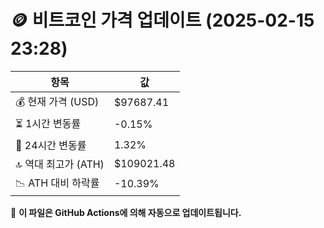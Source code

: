 # 🪙 비트코인 가격 업데이트 (2025-02-15 23:28)

| 항목                | 값 |
|--------------------|----------------|
| 💰 현재 가격 (USD) | $97687.41 |
| ⏳ 1시간 변동률    | -0.15% |
| 📆 24시간 변동률   | 1.32% |
| 🔝 역대 최고가 (ATH) | $109021.48 |
| 📉 ATH 대비 하락률 | -10.39% |

🔄 **이 파일은 GitHub Actions에 의해 자동으로 업데이트됩니다.**
